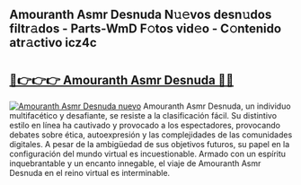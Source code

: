 ## Amouranth Asmr Desnuda N𝚞𝚎vos desn𝚞dos filtr𝚊dos - Parts-WmD F𝚘tos vid𝚎o - C𝚘ntenido atr𝚊ctivo icz4c

# <h2><a href="http://mb521i.tromn.icu/?c=Amouranth+Asmr+Desnuda">🔗👉👉👉 Amouranth Asmr Desnuda 🔗🔗</a></h2>

[![Amouranth Asmr Desnuda nuevo](https://i.imgur.com/pEAQMta.gif)](http://mb521i.tromn.icu/?c=Amouranth+Asmr+Desnuda)
Amouranth Asmr Desnuda, un individuo multifacético y desafiante, se resiste a la clasificación fácil. Su distintivo estilo en línea ha cautivado y provocado a los espectadores, provocando debates sobre ética, autoexpresión y las complejidades de las comunidades digitales. A pesar de la ambigüedad de sus objetivos futuros, su papel en la configuración del mundo virtual es incuestionable. Armado con un espíritu inquebrantable y un encanto innegable, el viaje de Amouranth Asmr Desnuda en el reino virtual es interminable.
